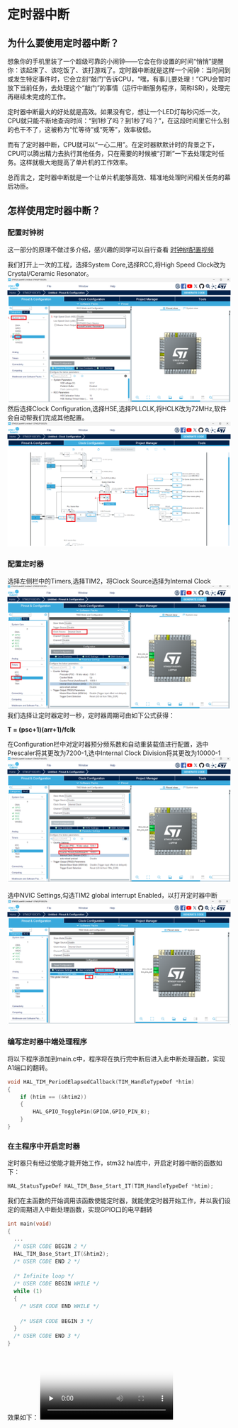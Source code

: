 # 定时器中断
## 为什么要使用定时器中断？
想象你的手机里装了一个超级可靠的小闹钟——它会在你设置的时间“悄悄”提醒你：该起床了、该吃饭了、该打游戏了。定时器中断就是这样一个闹钟：当时间到或发生特定事件时，它会立刻“敲门”告诉CPU，“嘿，有事儿要处理！”CPU会暂时放下当前任务，去处理这个“敲门”的事情（运行中断服务程序，简称ISR），处理完再继续未完成的工作。

定时器中断最大的好处就是​​高效​​。如果没有它，想让一个LED灯每秒闪烁一次，CPU就只能不断地查询时间：“到1秒了吗？到1秒了吗？”，在这段时间里它什么别的也干不了，这被称为“忙等待”或“死等”，效率极低。

而有了定时器中断，CPU就可以​​“一心二用”​​。在定时器默默计时的背景之下，CPU可以腾出精力去执行其他任务，只在需要的时候被“打断”一下去处理定时任务。这样就极大地提高了单片机的工作效率。

总而言之，定时器中断就是一个让单片机能够高效、精准地处理时间相关任务的幕后功臣。
## 怎样使用定时器中断？
### 配置时钟树
这一部分的原理不做过多介绍，感兴趣的同学可以自行查看
[时钟树配置视频](https://www.bilibili.com/video/BV1nf42197u9?vd_source=6648c7dead172f277d7550186c8b0233)

我们打开上一次的工程，选择System Core,选择RCC,将High Speed Clock改为Crystal/Ceramic Resonator。
![这是图片](../.gitbook/assets/2.1.2.png)
然后选择Clock Configuration,选择HSE,选择PLLCLK,将HCLK改为72MHz,软件会自动帮我们完成其他配置。
![这是图片](../.gitbook/assets/2.1.3.png)
### 配置定时器
选择左侧栏中的Timers,选择TIM2，将Clock Source选择为Internal Clock
![这是图片](../.gitbook/assets/2.1.5.png)
我们选择让定时器定时一秒，定时器周期可由如下公式获得：

**T = (psc+1)(arr+1)/fclk**

在Configuration栏中对定时器预分频系数和自动重装载值进行配置，选中Prescaler将其更改为7200-1,选中Internal Clock Division将其更改为10000-1
![这是图片](../.gitbook/assets/2.1.6.png)

选中NVIC Settings,勾选TIM2 global interrupt Enabled，以打开定时器中断
![这是图片](../.gitbook/assets/2.1.7.png)
### 编写定时器中端处理程序
将以下程序添加到main.c中，程序将在执行完中断后进入此中断处理函数，实现A1端口的翻转。
```C
void HAL_TIM_PeriodElapsedCallback(TIM_HandleTypeDef *htim)
{
    if (htim == (&htim2))
    {
        HAL_GPIO_TogglePin(GPIOA,GPIO_PIN_8);
    }
}
```
### 在主程序中开启定时器
定时器只有经过使能才能开始工作，stm32 hal库中，开启定时器中断的函数如下：
```C
HAL_StatusTypeDef HAL_TIM_Base_Start_IT(TIM_HandleTypeDef *htim);
```
我们在主函数的开始调用该函数使能定时器，就能使定时器开始工作，并以我们设定的周期进入中断处理函数，实现GPIO口的电平翻转
```C
int main(void)
{
  ...
  /* USER CODE BEGIN 2 */
  HAL_TIM_Base_Start_IT(&htim2);
  /* USER CODE END 2 */

  /* Infinite loop */
  /* USER CODE BEGIN WHILE */
  while (1)
  {
    /* USER CODE END WHILE */

    /* USER CODE BEGIN 3 */
  }
  /* USER CODE END 3 */
}
```
效果如下：
<video id="video1" controls="" preload="none" poster="../.gitbook/assets/2.1.13.png">
      <source id="mp4" src="../.gitbook/assets/video_20251017_221002.mp4" type="video/mp4">
</videos>
